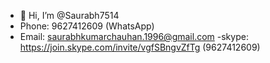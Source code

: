 - 👋 Hi, I’m @Saurabh7514
- Phone: 9627412609 (WhatsApp)
- Email: saurabhkumarchauhan.1996@gmail.com
-skype: https://join.skype.com/invite/vgfSBngvZfTg (9627412609)

